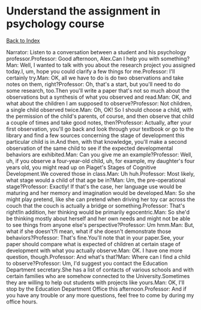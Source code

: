 # Understand the assignment in psychology course
[Back to Index](https://github.com/windows10010/tpoExtractor/blog/master/README.md)

Narrator: Listen to a conversation between a student and his psychology professor.Professor: Good afternoon, Alex.Can I help you with something?Man: Well, I wanted to talk with you about the research project you assigned today.I, um, hope you could clarify a few things for me.Professor: I'll certainly try.Man: OK, all we have to do is do two observations and take notes on them, right?Professor: Oh, that's a start, but you'll need to do some research, too.Then you'll write a paper that's not so much about the observations but a synthesis of what you observed and read.Man: OK, and what about the children I am supposed to observe?Professor: Not children, a single child observed twice.Man: Oh, OK! So I should choose a child, with the permission of the child's parents, of course, and then observe that child a couple of times and take good notes, then?Professor: Actually, after your first observation, you'll go back and look through your textbook or go to the library and find a few sources concerning the stage of development this particular child is in.And then, with that knowledge, you'll make a second observation of the same child to see if the expected developmental behaviors are exhibited.Man: Can you give me an example?Professor: Well, uh, if you observe a four-year-old child, uh, for example, my daughter's four years old, you might read up on Piaget's Stages of Cognitive Development.We covered those in class.Man: Uh huh.Professor: Most likely, what stage would a child of that age be in?Man: Um, the pre-operational stage?Professor: Exactly! If that's the case, her language use would be maturing and her memory and imagination would be developed.Man: So she might play pretend, like she can pretend when driving her toy car across the couch that the couch is actually a bridge or something.Professor: That's right!In addition, her thinking would be primarily egocentric.Man: So she'd be thinking mostly about herself and her own needs and might not be able to see things from anyone else's perspective?Professor: Um hmm.Man: But, what if she doesn't?I mean, what if she doesn't demonstrate those behaviors?Professor: That's fine.You'll note that in your paper.See, your paper should compare what is expected of children at certain stage of development with what you actually observe.Man: OK. I have one more question, though.Professor: And what's that?Man: Where can I find a child to observe?Professor: Um, I'd suggest you contact the Education Department secretary.She has a list of contacts of various schools and with certain families who are somehow connected to the University.Sometimes they are willing to help out students with projects like yours.Man: OK, I'll stop by the Education Department Office this afternoon.Professor: And if you have any trouble or any more questions, feel free to come by during my office hours.
 